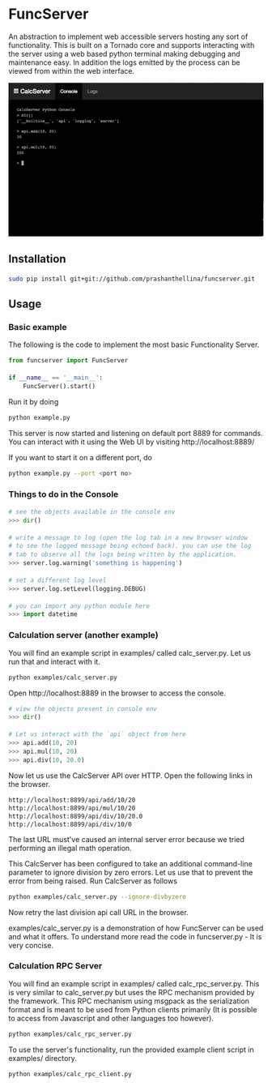 # FuncServer

An abstraction to implement web accessible servers hosting any sort of functionality. This is built on a Tornado core and supports interacting with the server using a web based python terminal making debugging and maintenance easy. In addition the logs emitted by the process can be viewed from within the web interface.

![Image](./calcserver.png?raw=true)

## Installation
``` bash
sudo pip install git+git://github.com/prashanthellina/funcserver.git
```

## Usage

### Basic example

The following is the code to implement the most basic Functionality Server.

``` python
from funcserver import FuncServer

if __name__ == '__main__':
    FuncServer().start()
```

Run it by doing

``` bash
python example.py
```

This server is now started and listening on default port 8889 for commands. You can interact with it using the Web UI by visiting http://localhost:8889/

If you want to start it on a different port, do

``` bash
python example.py --port <port no>
```

### Things to do in the Console

``` python
# see the objects available in the console env
>>> dir()

# write a message to log (open the log tab in a new browser window
# to see the logged message being echoed back). you can use the log
# tab to observe all the logs being written by the application.
>>> server.log.warning('something is happening')

# set a different log level
>>> server.log.setLevel(logging.DEBUG)

# you can import any python module here
>>> import datetime
```

### Calculation server (another example)

You will find an example script in examples/ called calc_server.py. Let us run that and interact with it.

``` bash
python examples/calc_server.py
```

Open http://localhost:8889 in the browser to access the console.

``` python
# view the objects present in console env
>>> dir()

# Let us interact with the `api` object from here
>>> api.add(10, 20)
>>> api.mul(10, 20)
>>> api.div(10, 20.0)
```

Now let us use the CalcServer API over HTTP. Open the following links in the browser.

```
http://localhost:8899/api/add/10/20
http://localhost:8899/api/mul/10/20
http://localhost:8899/api/div/10/20.0
http://localhost:8899/api/div/10/0
```

The last URL must've caused an internal server error because we tried performing an illegal math operation.

This CalcServer has been configured to take an additional command-line parameter to ignore division by zero errors. Let us use that to prevent the error from being raised. Run CalcServer as follows

``` bash
python examples/calc_server.py --ignore-divbyzero
```

Now retry the last division api call URL in the browser.

examples/calc_server.py is a demonstration of how FuncServer can be used and what it offers. To understand more read the code in funcserver.py - It is very concise.

### Calculation RPC Server

You will find an example script in examples/ called calc_rpc_server.py. This is very similar to calc_server.py but uses the RPC mechanism provided by the framework. This RPC mechanism using msgpack as the serialization format and is meant to be used from Python clients primarily (It is possible to access from Javascript and other languages too however).

``` bash
python examples/calc_rpc_server.py
```

To use the server's functionality, run the provided example client script in examples/ directory.

``` bash
python examples/calc_rpc_client.py
```
